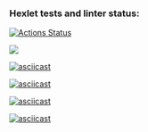 ### Hexlet tests and linter status:
[![Actions Status](https://github.com/Dmitry996/python-project-49/actions/workflows/hexlet-check.yml/badge.svg)](https://github.com/Dmitry996/python-project-49/actions)

<a href="https://codeclimate.com/github/Dmitry996/python-project-49/maintainability"><img src="https://api.codeclimate.com/v1/badges/4829398cf99ea0a56d12/maintainability" /></a>

[![asciicast](https://asciinema.org/a/nhgWu9qRndaVZlkEwW2MkVZyA.svg)](https://asciinema.org/a/nhgWu9qRndaVZlkEwW2MkVZyA)

[![asciicast](https://asciinema.org/a/FTw7az6IGXZESG27y0KWD9gnq.svg)](https://asciinema.org/a/FTw7az6IGXZESG27y0KWD9gnq)

[![asciicast](https://asciinema.org/a/LuktPrnHM8xUW77vKbWF768Vd.svg)](https://asciinema.org/a/LuktPrnHM8xUW77vKbWF768Vd)

[![asciicast](https://asciinema.org/a/v5WX2jTm4XSLIEpJGftxecmrJ.svg)](https://asciinema.org/a/v5WX2jTm4XSLIEpJGftxecmrJ)